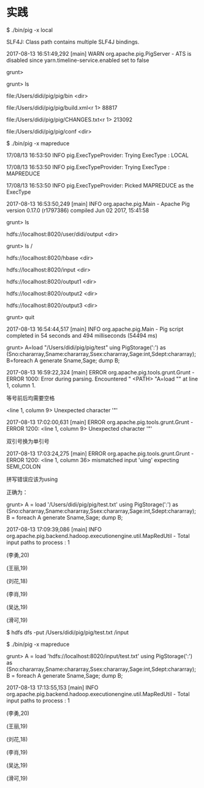 # 实践

$ ./bin/pig -x local

SLF4J: Class path contains multiple SLF4J bindings.

2017-08-13 16:51:49,292 \[main\] WARN  org.apache.pig.PigServer - ATS is disabled since yarn.timeline-service.enabled set to false

grunt&gt;

grunt&gt; ls

file:/Users/didi/pig/pig/bin    &lt;dir&gt;

file:/Users/didi/pig/pig/build.xml&lt;r 1&gt;    88817

file:/Users/didi/pig/pig/CHANGES.txt&lt;r 1&gt;    213092

file:/Users/didi/pig/pig/conf    &lt;dir&gt;

$ ./bin/pig -x mapreduce

17/08/13 16:53:50 INFO pig.ExecTypeProvider: Trying ExecType : LOCAL

17/08/13 16:53:50 INFO pig.ExecTypeProvider: Trying ExecType : MAPREDUCE

17/08/13 16:53:50 INFO pig.ExecTypeProvider: Picked MAPREDUCE as the ExecType

2017-08-13 16:53:50,249 \[main\] INFO  org.apache.pig.Main - Apache Pig version 0.17.0 \(r1797386\) compiled Jun 02 2017, 15:41:58

grunt&gt; ls

hdfs://localhost:8020/user/didi/output    &lt;dir&gt;

grunt&gt; ls /

hdfs://localhost:8020/hbase    &lt;dir&gt;

hdfs://localhost:8020/input    &lt;dir&gt;

hdfs://localhost:8020/output1    &lt;dir&gt;

hdfs://localhost:8020/output2    &lt;dir&gt;

hdfs://localhost:8020/output3    &lt;dir&gt;

grunt&gt; quit

2017-08-13 16:54:44,517 \[main\] INFO  org.apache.pig.Main - Pig script completed in 54 seconds and 494 milliseconds \(54494 ms\)

grunt&gt; A=load "/Users/didi/pig/pig/test" uing PigStorage\(':'\) as \(Sno:chararray,Sname:chararray,Ssex:chararray,Sage:int,Sdept:chararray\);B=foreach A generate Sname,Sage; dump B;

2017-08-13 16:59:22,324 \[main\] ERROR org.apache.pig.tools.grunt.Grunt - ERROR 1000: Error during parsing. Encountered " &lt;PATH&gt; "A=load "" at line 1, column 1.

等号前后均需要空格

&lt;line 1, column 9&gt;  Unexpected character '"'

2017-08-13 17:02:00,631 \[main\] ERROR org.apache.pig.tools.grunt.Grunt - ERROR 1200: &lt;line 1, column 9&gt;  Unexpected character '"'

双引号换为单引号

2017-08-13 17:03:24,275 \[main\] ERROR org.apache.pig.tools.grunt.Grunt - ERROR 1200: &lt;line 1, column 36&gt;  mismatched input 'uing' expecting SEMI\_COLON

拼写错误应该为using

正确为：

grunt&gt; A = load '/Users/didi/pig/pig/test.txt' using PigStorage\(':'\) as \(Sno:chararray,Sname:chararray,Ssex:chararray,Sage:int,Sdept:chararray\); B = foreach A generate Sname,Sage; dump B;

2017-08-13 17:09:39,086 \[main\] INFO  org.apache.pig.backend.hadoop.executionengine.util.MapRedUtil - Total input paths to process : 1

\(李勇,20\)

\(王丽,19\)

\(刘花,18\)

\(李肖,19\)

\(吴达,19\)

\(滑可,19\)

$ hdfs dfs -put /Users/didi/pig/pig/test.txt /input

$ ./bin/pig -x mapreduce

grunt&gt; A = load 'hdfs://localhost:8020/input/test.txt' using PigStorage\(':'\) as \(Sno:chararray,Sname:chararray,Ssex:chararray,Sage:int,Sdept:chararray\); B = foreach A generate Sname,Sage; dump B;

2017-08-13 17:13:55,153 \[main\] INFO  org.apache.pig.backend.hadoop.executionengine.util.MapRedUtil - Total input paths to process : 1

\(李勇,20\)

\(王丽,19\)

\(刘花,18\)

\(李肖,19\)

\(吴达,19\)

\(滑可,19\)

